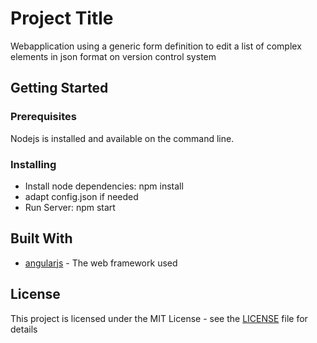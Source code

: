 # Project Title

Webapplication using a generic form definition to edit a list of complex elements in json format on version control system

## Getting Started

### Prerequisites

Nodejs is installed and available on the command line.

### Installing

* Install node dependencies: npm install
* adapt config.json if needed
* Run Server: npm start

## Built With

* [angularjs](http://www.dropwizard.io/1.0.2/docs/) - The web framework used

## License

This project is licensed under the MIT License - see the [LICENSE](LICENSE) file for details
